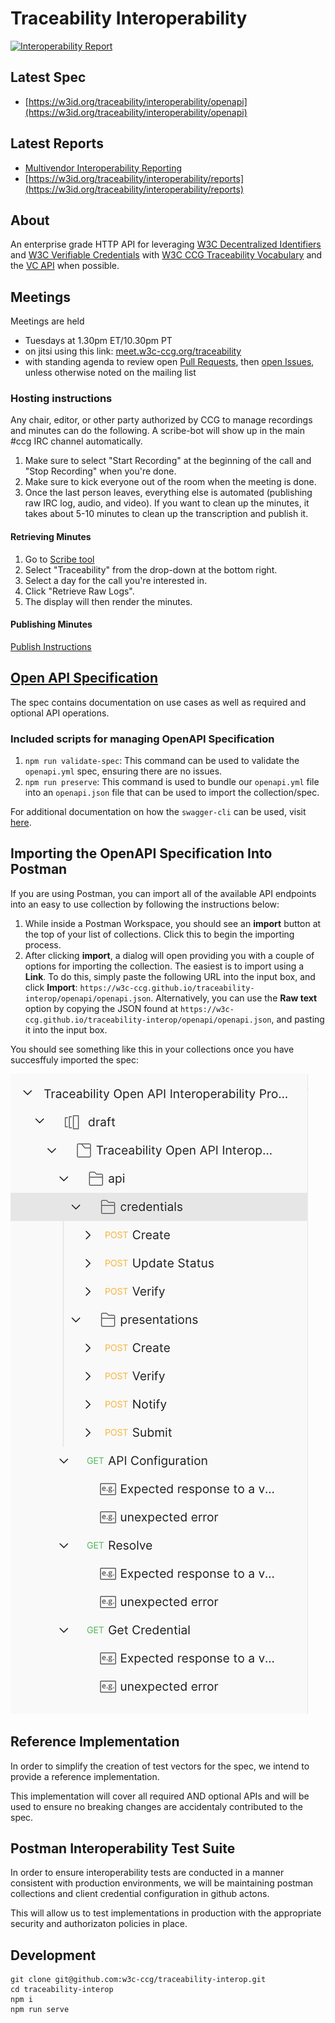# Traceability Interoperability

[![Interoperability Report](https://github.com/w3c-ccg/traceability-interop/actions/workflows/interoperability-report.yml/badge.svg)](https://github.com/w3c-ccg/traceability-interop/actions/workflows/interoperability-report.yml)

## Latest Spec

- [https://w3id.org/traceability/interoperability/openapi](https://w3id.org/traceability/interoperability/openapi)

## Latest Reports

- [Multivendor Interoperability Reporting](https://github.com/w3c-ccg/traceability-interop/tree/main/reporting)
- [https://w3id.org/traceability/interoperability/reports](https://w3id.org/traceability/interoperability/reports)

## About

An enterprise grade HTTP API for leveraging [W3C Decentralized Identifiers](https://www.w3.org/TR/did-core/) and [W3C Verifiable Credentials](https://www.w3.org/TR/vc-data-model/) with [W3C CCG Traceability Vocabulary](https://w3c-ccg.github.io/traceability-vocab/) and the [VC API](https://w3c-ccg.github.io/vc-api/) when possible.

## Meetings

Meetings are held

- Tuesdays at 1.30pm ET/10.30pm PT
- on jitsi using this link: [meet.w3c-ccg.org/traceability](https://meet.w3c-ccg.org/traceability)
- with standing agenda to review open [Pull Requests](https://github.com/w3c-ccg/traceability-interop/pulls),
  then [open Issues](https://github.com/w3c-ccg/traceability-interop/issues), unless otherwise noted on the mailing list

### Hosting instructions

Any chair, editor, or other party authorized by CCG to manage recordings and
minutes can do the following. A scribe-bot will show up in the main #ccg IRC
channel automatically.

1. Make sure to select "Start Recording" at the beginning of the call and "Stop
   Recording" when you're done.
2. Make sure to kick everyone out of the room when the meeting is done.
3. Once the last person leaves, everything else is automated (publishing raw IRC
   log, audio, and video). If you want to clean up the minutes, it takes about
   5-10 minutes to clean up the transcription and publish it.

#### Retrieving Minutes

1. Go to [Scribe tool](https://w3c-ccg.github.io/meetings/scribe-tool/)
2. Select "Traceability" from the drop-down at the bottom right.
3. Select a day for the call you're interested in.
4. Click "Retrieve Raw Logs".
5. The display will then render the minutes.

#### Publishing Minutes

[Publish Instructions](https://github.com/w3c-ccg/meetings#publish-the-minutes-for-ccg-meetings-task-forces-and-other-recorded-meetings)

## [Open API Specification](https://w3c-ccg.github.io/traceability-interop/)

The spec contains documentation on use cases as well as required and optional API operations.

### Included scripts for managing OpenAPI Specification

1. `npm run validate-spec`: This command can be used to validate the `openapi.yml` spec, ensuring there are no issues.
2. `npm run preserve`: This command is used to bundle our `openapi.yml` file into an `openapi.json` file that can be used to import the collection/spec.

For additional documentation on how the `swagger-cli` can be used, visit [here](https://www.npmjs.com/package/swagger-cli).

## Importing the OpenAPI Specification Into Postman

If you are using Postman, you can import all of the available API endpoints into an easy to use collection by following the instructions below:

1. While inside a Postman Workspace, you should see an **import** button at the top of your list of collections. Click this to begin the importing process.
2. After clicking **import**, a dialog will open providing you with a couple of options for importing the collection. The easiest is to import using a **Link**. To do this, simply paste the following URL into the input box, and click **Import**: `https://w3c-ccg.github.io/traceability-interop/openapi/openapi.json`. Alternatively, you can use the **Raw text** option by copying the JSON found at `https://w3c-ccg.github.io/traceability-interop/openapi/openapi.json`, and pasting it into the input box.

You should see something like this in your collections once you have succesffuly imported the spec:

![Postman collection](./docs/imported-collection.png)

## Reference Implementation

In order to simplify the creation of test vectors for the spec, we intend to provide a reference implementation.

This implementation will cover all required AND optional APIs and will be used to ensure no breaking changes are accidentaly contributed to the spec.

## Postman Interoperability Test Suite

In order to ensure interoperability tests are conducted in a manner consistent with production environments, we will be maintaining postman collections and client credential configuration in github actons.

This will allow us to test implementations in production with the appropriate security and authorizaton policies in place.

## Development

```
git clone git@github.com:w3c-ccg/traceability-interop.git
cd traceability-interop
npm i
npm run serve
```
